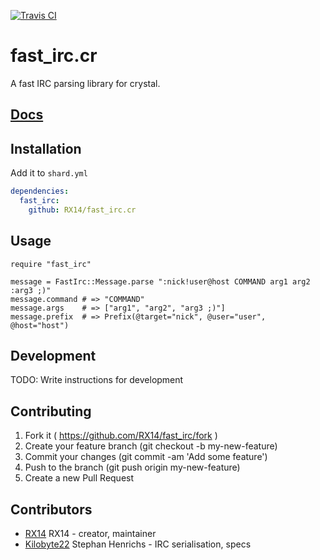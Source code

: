 [![Travis CI](https://img.shields.io/travis/RX14/fast_irc.cr.svg)](https://travis-ci.org/RX14/fast_irc.cr)
# fast_irc.cr

A fast IRC parsing library for crystal.

## [Docs](http://www.docrystal.org/github.com/RX14/fast_irc.cr/)

## Installation

Add it to `shard.yml`

```yaml
dependencies:
  fast_irc:
    github: RX14/fast_irc.cr
```

## Usage

```crystal
require "fast_irc"

message = FastIrc::Message.parse ":nick!user@host COMMAND arg1 arg2 :arg3 ;)"
message.command # => "COMMAND"
message.args    # => ["arg1", "arg2", "arg3 ;)"]
message.prefix  # => Prefix(@target="nick", @user="user", @host="host")
```

## Development

TODO: Write instructions for development

## Contributing

1. Fork it ( https://github.com/RX14/fast_irc/fork )
2. Create your feature branch (git checkout -b my-new-feature)
3. Commit your changes (git commit -am 'Add some feature')
4. Push to the branch (git push origin my-new-feature)
5. Create a new Pull Request

## Contributors

- [RX14](https://github.com/RX14) RX14 - creator, maintainer
- [Kilobyte22](https://github.com/Kilobyte22) Stephan Henrichs - IRC serialisation, specs
